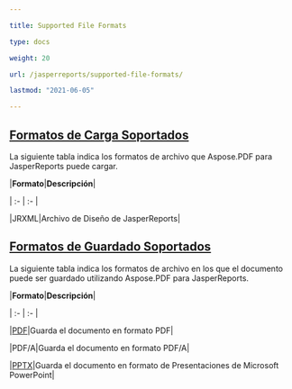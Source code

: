 ```yaml
---

title: Supported File Formats 

type: docs

weight: 20

url: /jasperreports/supported-file-formats/

lastmod: "2021-06-05"

---
```


## <ins>**Formatos de Carga Soportados**

La siguiente tabla indica los formatos de archivo que Aspose.PDF para JasperReports puede cargar.

|**Formato**|**Descripción**|

| :- | :- |

|JRXML|Archivo de Diseño de JasperReports|

## <ins>**Formatos de Guardado Soportados**

La siguiente tabla indica los formatos de archivo en los que el documento puede ser guardado utilizando Aspose.PDF para JasperReports. 

|**Formato**|**Descripción**|

| :- | :- |

|[PDF](https://docs.fileformat.com/view/pdf/)|Guarda el documento en formato PDF|

|PDF/A|Guarda el documento en formato PDF/A|

|[PPTX](https://docs.fileformat.com/presentation/pptx/)|Guarda el documento en formato de Presentaciones de Microsoft PowerPoint|